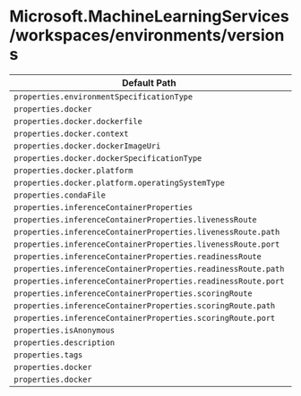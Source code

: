 # Microsoft.MachineLearningServices/workspaces/environments/versions

| Default Path | Alias |
|---|---|
| `properties.environmentSpecificationType` | `Microsoft.MachineLearningServices/workspaces/environments/versions/environmentSpecificationType` |
| `properties.docker` | `Microsoft.MachineLearningServices/workspaces/environments/versions/docker.Build` |
| `properties.docker.dockerfile` | `Microsoft.MachineLearningServices/workspaces/environments/versions/docker.Build.dockerfile` |
| `properties.docker.context` | `Microsoft.MachineLearningServices/workspaces/environments/versions/docker.Build.context` |
| `properties.docker.dockerImageUri` | `Microsoft.MachineLearningServices/workspaces/environments/versions/docker.Image.dockerImageUri` |
| `properties.docker.dockerSpecificationType` | `Microsoft.MachineLearningServices/workspaces/environments/versions/docker.dockerSpecificationType` |
| `properties.docker.platform` | `Microsoft.MachineLearningServices/workspaces/environments/versions/docker.platform` |
| `properties.docker.platform.operatingSystemType` | `Microsoft.MachineLearningServices/workspaces/environments/versions/docker.platform.operatingSystemType` |
| `properties.condaFile` | `Microsoft.MachineLearningServices/workspaces/environments/versions/condaFile` |
| `properties.inferenceContainerProperties` | `Microsoft.MachineLearningServices/workspaces/environments/versions/inferenceContainerProperties` |
| `properties.inferenceContainerProperties.livenessRoute` | `Microsoft.MachineLearningServices/workspaces/environments/versions/inferenceContainerProperties.livenessRoute` |
| `properties.inferenceContainerProperties.livenessRoute.path` | `Microsoft.MachineLearningServices/workspaces/environments/versions/inferenceContainerProperties.livenessRoute.path` |
| `properties.inferenceContainerProperties.livenessRoute.port` | `Microsoft.MachineLearningServices/workspaces/environments/versions/inferenceContainerProperties.livenessRoute.port` |
| `properties.inferenceContainerProperties.readinessRoute` | `Microsoft.MachineLearningServices/workspaces/environments/versions/inferenceContainerProperties.readinessRoute` |
| `properties.inferenceContainerProperties.readinessRoute.path` | `Microsoft.MachineLearningServices/workspaces/environments/versions/inferenceContainerProperties.readinessRoute.path` |
| `properties.inferenceContainerProperties.readinessRoute.port` | `Microsoft.MachineLearningServices/workspaces/environments/versions/inferenceContainerProperties.readinessRoute.port` |
| `properties.inferenceContainerProperties.scoringRoute` | `Microsoft.MachineLearningServices/workspaces/environments/versions/inferenceContainerProperties.scoringRoute` |
| `properties.inferenceContainerProperties.scoringRoute.path` | `Microsoft.MachineLearningServices/workspaces/environments/versions/inferenceContainerProperties.scoringRoute.path` |
| `properties.inferenceContainerProperties.scoringRoute.port` | `Microsoft.MachineLearningServices/workspaces/environments/versions/inferenceContainerProperties.scoringRoute.port` |
| `properties.isAnonymous` | `Microsoft.MachineLearningServices/workspaces/environments/versions/isAnonymous` |
| `properties.description` | `Microsoft.MachineLearningServices/workspaces/environments/versions/description` |
| `properties.tags` | `Microsoft.MachineLearningServices/workspaces/environments/versions/tags` |
| `properties.docker` | `Microsoft.MachineLearningServices/workspaces/environments/versions/docker.Image` |
| `properties.docker` | `Microsoft.MachineLearningServices/workspaces/environments/versions/docker` |

